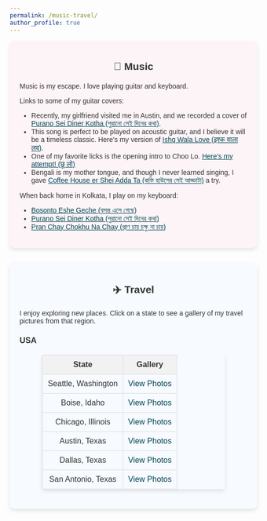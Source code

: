 ```yaml
---
permalink: /music-travel/
author_profile: true
---
```


<style>
  body {
      font-family: "Arial", sans-serif;
      font-size: 14px;
      color: #333;
  }
  a {
      color: #014552;
  }
  h2 {
      text-align: center;
      font-weight: bold;
      margin-top: 20px;
      margin-bottom: 20px;
  }
  a:hover {
      text-decoration: underline;
  }
  .section {
      padding: 20px;
      margin-bottom: 30px;
      border-radius: 10px;
      box-shadow: 0 4px 8px rgba(0,0,0,0.1);
  }
  .music-section {
      background: #fdf4f7;
  }
  .travel-section {
      background: #f7faff;
  }
  table {
      margin: 20px auto;
      border-collapse: collapse;
      width: 80%;
      box-shadow: 0 4px 8px rgba(0,0,0,0.1);
  }
  table th, table td {
      border: 1px solid #ddd;
      padding: 10px;
      text-align: center;
  }
  table th {
      background-color: #f2f2f2;
      font-weight: bold;
  }
  table a {
      text-decoration: none;
      color: #014552;
  }
  table a:hover {
      text-decoration: underline;
  }
  
  /* Modal styles */
    /* Modal styles */
    .modal {
        display: none;
        position: fixed;
        z-index: 10000; /* Higher z-index to ensure it appears above the menu */
        left: 0;
        top: 0;
        width: 100%;
        height: 100%;
        background-color: rgba(0, 0, 0, 0.8);
        overflow: hidden; /* Prevent background scrolling */
    }

    .modal-content {
        position: fixed;
        top: 50%;
        left: 50%;
        transform: translate(-50%, -50%);
        margin: 0;
        padding: 20px; /* Adds some space inside the modal */
        width: 90%; /* Use a percentage for better responsiveness */
        max-width: 600px; /* Limit the maximum width */
        max-height: 80%; /* Prevent it from overflowing the viewport */
        background: white;
        border-radius: 10px;
        box-shadow: 0 4px 8px rgba(0, 0, 0, 0.2);
        z-index: 1100; /* Ensures the content is above the modal backdrop */
        overflow: auto; /* Add scrolling for content if necessary */
    }

    .modal img {
        max-width: 100%; /* Ensure image doesn't overflow the modal */
        max-height: 100%; /* Limit the image height */
        margin: 0 auto; /* Center the image */
        display: block;
    }

    .close {
        position: absolute;
        top: 10px;
        right: 10px;
        background: rgba(0, 0, 0, 0.6);
        border-radius: 50%;
        width: 30px;
        height: 30px;
        line-height: 30px;
        text-align: center;
        color: white;
        font-size: 18px;
        font-weight: bold;
        cursor: pointer;
        transition: background 0.3s;
    }

    .carousel-controls {
        display: flex;
        justify-content: space-between;
        align-items: center;
        position: absolute;
        top: 50%;
        width: 100%;
        transform: translateY(-50%);
        z-index: 10002; /* Higher z-index to stay above the modal content */
        pointer-events: none; /* Prevent blocking clicks outside the modal */
    }

    .carousel-controls span {
        pointer-events: all; /* Enable clicking on the buttons */
        color: #fff;
        font-size: 25px;
        cursor: pointer;
        padding: 0 15px;
        background: rgba(0, 0, 0, 0.5);
        border-radius: 50%;
        width: 35px;
        height: 35px;
        line-height: 35px;
        text-align: center;
        user-select: none;
        transition: background 0.3s ease;
    }

    .carousel-controls span:hover {
        background: rgba(0, 0, 0, 0.8);
    }


</style>

<div class="section music-section">
  <h2>🎵 Music</h2>
  <p>Music is my escape. I love playing guitar and keyboard.</p>
  <p>Links to some of my guitar covers:</p>
  <ul>
    <li>Recently, my girlfriend visited me in Austin, and we recorded a cover of <a href="https://youtu.be/i9sKbcSbjF4">Purano Sei Diner Kotha (পুরানো সেই দিনের কথা)</a>.</li>
    <li>This song is perfect to be played on acoustic guitar, and I believe it will be a timeless classic. Here's my version of <a href="/videos/IshqWalaLove.mov">Ishq Wala Love (इश्क वाला लव)</a>.</li>
    <li>One of my favorite licks is the opening intro to Choo Lo. <a href="/videos/Video-374.mov">Here’s my attempt! (छू लो)</a></li>
    <li>Bengali is my mother tongue, and though I never learned singing, I gave <a href="https://youtube.com/shorts/_3zst7uvgE8?si=JbpdwBvnh7QRhbRP">Coffee House er Shei Adda Ta (কফি হাউসের সেই আড্ডাটা)</a> a try.</li>
  </ul>
  <p>When back home in Kolkata, I play on my keyboard:</p>
  <ul>
    <li><a href="https://youtu.be/boWtt-A6qTU?si=vzbv0Mmv89o3w9Pc">Bosonto Eshe Geche (বসন্ত এসে গেছে)</a></li>
    <li><a href="https://youtu.be/uqbLpiiSf9M?si=j1hw4WHTiQ6bVB4t">Purano Sei Diner Kotha (পুরানো সেই দিনের কথা)</a></li>
    <li><a href="https://youtu.be/M9QqOV-6YJo?si=dbRzfBskeRMM-rgm">Pran Chay Chokhu Na Chay (প্রাণ চায় চক্ষু না চায়)</a></li>
  </ul>
</div>


<div class="section travel-section">
  <h2>✈️ Travel</h2>
  <p>I enjoy exploring new places. Click on a state to see a gallery of my travel pictures from that region.</p>
  
  <h3>USA</h3>
  <table>
    <thead>
      <tr>
        <th>State</th>
        <th>Gallery</th>
      </tr>
    </thead>
    <tbody>
      <tr>
        <td>Seattle, Washington</td>
        <td><a href="javascript:void(0)" onclick="openGallery(['/images/INFORMS_Seattle1.jpeg', '/images/INFORMS_Seattle2.jpeg'])">View Photos</a></td>
      </tr>
      <tr>
        <td>Boise, Idaho</td>
        <td><a href="javascript:void(0)" onclick="openGallery(['/images/INFORMS_Seattle3.jpeg', '/images/INFORMS_Seattle4.jpeg'])">View Photos</a></td>
      </tr>
      <tr>
        <td>Chicago, Illinois</td>
        <td><a href="javascript:void(0)" onclick="openGallery(['/images/INFORMS_Seattle3.jpeg', '/images/INFORMS_Seattle4.jpeg'])">View Photos</a></td>
      </tr>
      <tr>
        <td>Austin, Texas</td>
        <td><a href="javascript:void(0)" onclick="openGallery(['/images/INFORMS_Seattle3.jpeg', '/images/INFORMS_Seattle4.jpeg'])">View Photos</a></td>
      </tr>
      <tr>
        <td>Dallas, Texas</td>
        <td><a href="javascript:void(0)" onclick="openGallery(['/images/INFORMS_Seattle3.jpeg', '/images/INFORMS_Seattle4.jpeg'])">View Photos</a></td>
      </tr>
      <tr>
        <td>San Antonio, Texas</td>
        <td><a href="javascript:void(0)" onclick="openGallery(['/images/INFORMS_Seattle3.jpeg', '/images/INFORMS_Seattle4.jpeg'])">View Photos</a></td>
      </tr>
    </tbody>
  </table>
</div>

<!-- Modal Carousel -->
<div id="galleryModal" class="modal">
  <span class="close" onclick="closeGallery()">&times;</span>
  <div class="modal-content">
    <img id="modalImage" src="" alt="Gallery Image">
    <div class="carousel-controls">
      <span id="prev" onclick="prevImage()">&#10094;</span>
      <span id="next" onclick="nextImage()">&#10095;</span>
    </div>
  </div>
</div>

<script>
  let currentImageIndex = 0;
  let images = [];

  function openGallery(imageArray) {
      images = imageArray;
      currentImageIndex = 0;
      document.getElementById('modalImage').src = images[currentImageIndex];
      document.getElementById('galleryModal').style.display = 'block';
  }

  function closeGallery() {
      document.getElementById('galleryModal').style.display = 'none';
  }

  function prevImage() {
      currentImageIndex = (currentImageIndex === 0) ? images.length - 1 : currentImageIndex - 1;
      document.getElementById('modalImage').src = images[currentImageIndex];
  }

  function nextImage() {
      currentImageIndex = (currentImageIndex === images.length - 1) ? 0 : currentImageIndex + 1;
      document.getElementById('modalImage').src = images[currentImageIndex];
  }

  document.addEventListener('click', function(event) {
      const modal = document.getElementById('galleryModal');
      if (modal.style.display === 'block' && !event.target.closest('.modal-content') && !event.target.closest('[onclick^="openGallery"]')) {
          closeGallery();
      }
  });

  document.addEventListener('keydown', function(event) {
      if (event.key === 'Escape') {
          closeGallery();
      }
  });
</script>
